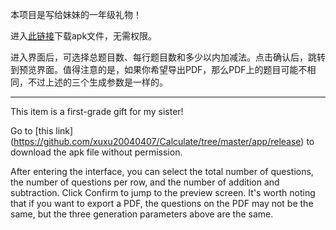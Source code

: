 本项目是写给妹妹的一年级礼物！

进入[此链接](https://github.com/xuxu20040407/Calculate/tree/master/app/release)下载apk文件，无需权限。

进入界面后，可选择总题目数、每行题目数和多少以内加减法。点击确认后，跳转到预览界面。值得注意的是，如果你希望导出PDF，那么PDF上的题目可能不相同，不过上述的三个生成参数是一样的。

-----
This item is a first-grade gift for my sister!

Go to [this link] (https://github.com/xuxu20040407/Calculate/tree/master/app/release) to download the apk file without permission.

After entering the interface, you can select the total number of questions, the number of questions per row, and the number of addition and subtraction. Click Confirm to jump to the preview screen. It's worth noting that if you want to export a PDF, the questions on the PDF may not be the same, but the three generation parameters above are the same.
